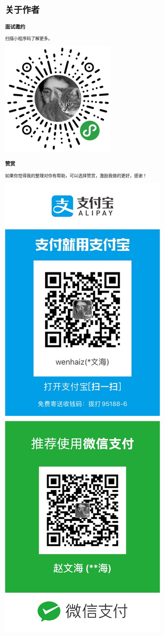 # 关于作者

### 面试邀约

扫描小程序码了解更多。

![](.gitbook/assets/gh_b323fda7aa36_344.jpg)

### 赞赏

如果你觉得我的整理对你有帮助，可以选择赞赏，激励我做的更好，感谢！  



![&#x652F;&#x4ED8;&#x5B9D;](.gitbook/assets/img_5681.JPG)

![](.gitbook/assets/img_5680.JPG)

